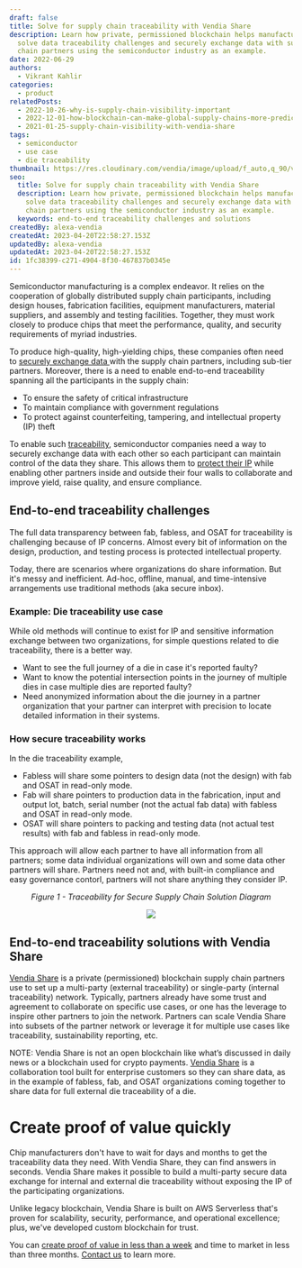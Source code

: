 ```yaml
---
draft: false
title: Solve for supply chain traceability with Vendia Share
description: Learn how private, permissioned blockchain helps manufacturers
  solve data traceability challenges and securely exchange data with supply
  chain partners using the semiconductor industry as an example.
date: 2022-06-29
authors:
  - Vikrant Kahlir
categories:
  - product
relatedPosts:
  - 2022-10-26-why-is-supply-chain-visibility-important
  - 2022-12-01-how-blockchain-can-make-global-supply-chains-more-predictable-and-efficient
  - 2021-01-25-supply-chain-visibility-with-vendia-share
tags:
  - semiconductor
  - use case
  - die traceability
thumbnail: https://res.cloudinary.com/vendia/image/upload/f_auto,q_90/v1678815976/Website/Iso/Group_1_cyoily.png
seo:
  title: Solve for supply chain traceability with Vendia Share
  description: Learn how private, permissioned blockchain helps manufacturers
    solve data traceability challenges and securely exchange data with supply
    chain partners using the semiconductor industry as an example.
  keywords: end-to-end traceability challenges and solutions
createdBy: alexa-vendia
createdAt: 2023-04-20T22:58:27.153Z
updatedBy: alexa-vendia
updatedAt: 2023-04-20T22:58:27.153Z
id: 1fc38399-c271-4904-8f30-467837b0345e
---
```


Semiconductor manufacturing is a complex endeavor. It relies on the cooperation of globally distributed supply chain participants, including design houses, fabrication facilities, equipment manufacturers, material suppliers, and assembly and testing facilities. Together, they must work closely to produce chips that meet the performance, quality, and security requirements of myriad industries.

To produce high-quality, high-yielding chips, these companies often need to [securely exchange data ](https://www.mckinsey.com/capabilities/operations/our-insights/future-proofing-the-supply-chain)with the supply chain partners, including sub-tier partners. Moreover, there is a need to enable end-to-end traceability spanning all the participants in the supply chain:

- To ensure the safety of critical infrastructure
- To maintain compliance with government regulations
- To protect against counterfeiting, tampering, and intellectual property (IP) theft 

To enable such [traceability](https://www.vendia.com/blog/supply-chain-visibility-with-vendia-share), semiconductor companies need a way to securely exchange data with each other so each participant can maintain control of the data they share. This allows them to [protect their IP](https://www.vendia.com/blog/sharing-data-with-fine-grained-control) while enabling other partners inside and outside their four walls to collaborate and improve yield, raise quality, and ensure compliance.

## End-to-end traceability challenges

The full data transparency between fab, fabless, and OSAT for traceability is challenging because of IP concerns. Almost every bit of information on the design, production, and testing process is protected intellectual property.

Today, there are scenarios where organizations do share information. But it's messy and inefficient. Ad-hoc, offline, manual, and time-intensive arrangements use traditional methods (aka secure inbox).

### Example: Die traceability use case

While old methods will continue to exist for IP and sensitive information exchange between two organizations, for simple questions related to die traceability, there is a better way.

- Want to see the full journey of a die in case it's reported faulty?
- Want to know the potential intersection points in the journey of multiple dies in case multiple dies are reported faulty?
- Need anonymized information about the die journey in a partner organization that your partner can interpret with precision to locate detailed information in their systems.

### How secure traceability works

In the die traceability example,

- Fabless will share some pointers to design data (not the design) with fab and OSAT in read-only mode.
- Fab will share pointers to production data in the fabrication, input and output lot, batch, serial number (not the actual fab data) with fabless and OSAT in read-only mode.
- OSAT will share pointers to packing and testing data (not actual test results) with fab and fabless in read-only mode.

This approach will allow each partner to have all information from all partners; some data individual organizations will own and some data other partners will share. Partners need not and, with built-in compliance and easy governance contorl, partners will not share anything they consider IP. 

<p align="center"><i>Figure 1 - Traceability for Secure Supply Chain Solution Diagram</i></p><p align="center">
  <img src="https://d24nhiikxn5jns.cloudfront.net/optimized/user-images.githubusercontent.com..96793170..176460916-4965c6c7-65b4-462f-a3c6-167c212780e0.png" />
</p>


## End-to-end traceability solutions with Vendia Share

[Vendia Share](https://www.vendia.com/product) is a private (permissioned) blockchain supply chain partners use to set up a multi-party (external traceability) or single-party (internal traceability) network. Typically, partners already have some trust and agreement to collaborate on specific use cases, or one has the leverage to inspire other partners to join the network. Partners can scale Vendia Share into [](https://www.vendia.com/blog/sharing-data-with-fine-grained-control)subsets of the partner network or leverage it for multiple use cases like traceability, sustainability reporting, etc. 

NOTE: Vendia Share is not an open blockchain like what’s discussed in daily news or a blockchain used for crypto payments. [Vendia Share](https://www.vendia.com/) is a collaboration tool built for enterprise customers so they can share data, as in the example of fabless, fab, and OSAT organizations coming together to share data for full external die traceability of a die.

# Create proof of value quickly

Chip manufacturers don't have to wait for days and months to get the traceability data they need. With Vendia Share, they can find answers in seconds. Vendia Share makes it possible to build a multi-party secure data exchange for internal and external die traceability without exposing the IP of the participating organizations.

Unlike legacy blockchain, Vendia Share is built on AWS Serverless that's proven for scalability, security, performance, and operational excellence; plus, we've developed custom blockchain for trust. 

You can [create proof of value in less than a week](https://www.vendia.com/poc) and time to market in less than three months. [Contact us](https://www.vendia.com/contact-us) to learn more.